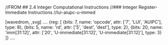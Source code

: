 //FROM ## 2.4 Integer Computational Instructions
//### Integer Register-Immediate Instructions
//lui-aiupc-u-immed

[wavedrom, ,svg]
....
{reg: [
{bits: 7,  name: 'opcode',     attr: ['7', 'LUI', 'AUIPC'], type: 8},
{bits: 5,  name: 'rd',         attr: ['5', 'dest', 'dest'], type: 2},
{bits: 20, name: 'imm[31:12]', attr: ['20', 'U-immediate[31:12]', 'U-immediate[31:12]'], type: 3}
]}
....
